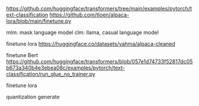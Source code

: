 https://github.com/huggingface/transformers/tree/main/examples/pytorch/text-classification
https://github.com/tloen/alpaca-lora/blob/main/finetune.py

mlm: mask language model
clm: llama, casual language model 

finetune lora 
https://huggingface.co/datasets/yahma/alpaca-cleaned

finetune Bert 
https://github.com/huggingface/transformers/blob/057e1d74733f52817dc05b673a340b4e3ebea08c/examples/pytorch/text-classification/run_glue_no_trainer.py

finetune lora 

quantization 
generate 
